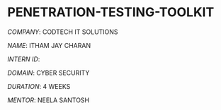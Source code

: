 # PENETRATION-TESTING-TOOLKIT

*COMPANY*: CODTECH IT SOLUTIONS

*NAME*: ITHAM JAY CHARAN 

*INTERN ID*: 

*DOMAIN*: CYBER SECURITY

*DURATION*: 4 WEEKS

*MENTOR*: NEELA SANTOSH

